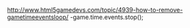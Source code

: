 http://www.html5gamedevs.com/topic/4939-how-to-remove-gametimeeventsloop/
	-game.time.events.stop();